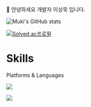 🌱 안녕하세요 개발자 이상묵 입니다.

![Muki's GitHub stats](https://github-readme-stats.vercel.app/api?username=mukisang&show_icons=true&theme=merko)

[![Solved.ac프로필](http://mazassumnida.wtf/api/generate_badge?boj=sodlfmadms)](https://solved.ac/sodlfmadms)


# Skills

Platforms & Languages

<img src="https://img.shields.io/badge/C++-white?style=flat-square&logo=C++&logoColor=white"/>


<img
  src="https://img.shields.io/badge/HTML5-E34F26?style=flat-square&logo=HTML5&logoColor=white"
/>
